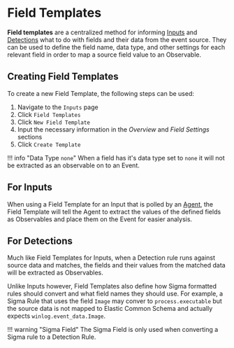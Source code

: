 # Field Templates
**Field templates** are a centralized method for informing [Inputs](../inputs/index.md) and [Detections](../detections/index.md) what to do with fields and their data from the event source. They can be used to define the field name, data type, and other settings for each relevant field in order to map a source field value to an Observable.

## Creating Field Templates
To create a new Field Template, the following steps can be used:

1. Navigate to the `Inputs` page
2. Click `Field Templates`
3. Click `New Field Template`
4. Input the necessary information in the *Overview* and *Field Settings* sections
5. Click `Create Template`

!!! info "Data Type `none`"
    When a field has it's data type set to `none` it will not be extracted as an observable on to an Event.

## For Inputs
When using a Field Template for an Input that is polled by an [Agent](../agents/index.md), the Field Template will tell the Agent to extract the values of the defined fields as Observables and place them on the Event for easier analysis.

## For Detections
Much like Field Templates for Inputs, when a Detection rule runs against source data and matches, the fields and their values from the matched data will be extracted as Observables.

Unlike Inputs however, Field Templates also define how Sigma formatted rules should convert and what field names they should use.  For example, a Sigma Rule that uses the field `Image` may conver to `process.executable` but the source data is not mapped to Elastic Common Schema and actually expects `winlog.event_data.Image`. 

!!! warning "Sigma Field"
    The Sigma Field is only used when converting a Sigma rule to a Detection Rule. 